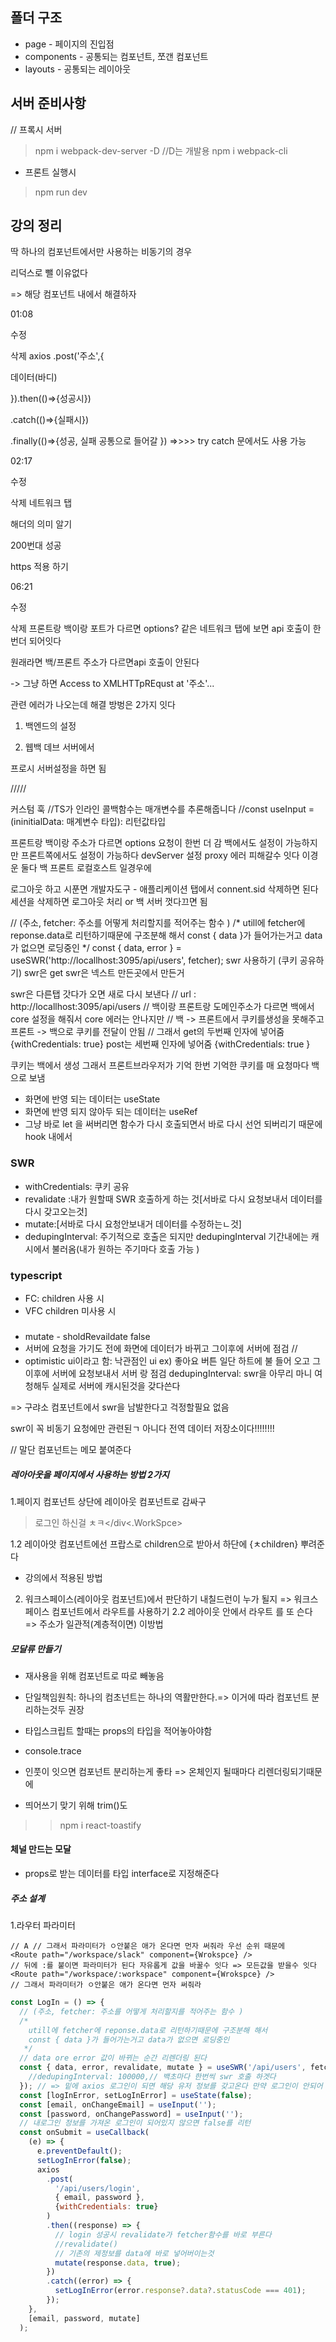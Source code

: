 ## 폴더 구조
- page - 페이지의 진입점
- components - 공통되는 컴포넌트, 쪼갠 컴포넌트
- layouts -  공통되는 레이아웃

## 서버 준비사항
// 프록시 서버
> npm i webpack-dev-server -D //D는 개발용
> npm i webpack-cli
>
- 프론트 실행시
> npm run dev
## 강의 정리

딱 하나의 컴포넌트에서만 사용하는 비동기의 경우

리덕스로 뺄 이유없다

=> 해당 컴포넌트 내에서 해결하자

01:08

수정

삭제
axios .post('주소',{

데이터(바디)

}).then(()=>{성공시})

.catch(()=>{실패시})

.finally(()=>{성공, 실패 공통으로 들어갈 })  =>>>> try catch 문에서도 사용 가능

02:17

수정

삭제
네트워크 탭

해더의 의미 알기

200번대 성공

https 적용 하기 

06:21

수정

삭제
프론트랑 백이랑 포트가 다르면 options? 같은 네트워크 탭에 보면 api 호출이 한번더 되어잇다

원래라면  백/프론트 주소가 다르면api 호출이 안된다

->  그냥 하면 Access to XMLHTTpREqust at '주소'...

관련 에러가 나오는데 해결 방벙은 2가지 잇다

1. 백엔드의 설정

2. 웹백 데브 서버에서 

프로시 서버설정을 하면 됨

/////

커스텀 훅
//TS가 인라인 콜백함수는 매개변수를 추론해줍니다
//const useInput = <T>(ininitialData: 매계변수 타입): 리턴값타입

프론트랑 백이랑 주소가 다르면 options 요청이 한번 더 감
백에서도 설정이 가능하지만 프론트쪽에서도 설정이 가능하다
devServer 설정
proxy 에러 피해갈수 잇다 이경운 둘다 백 프론트 로컬호스트 일경우에


로그아웃 하고 시푼면
개발자도구 - 애플리케이션 탭에서
connent.sid 삭제하면 된다
세션을 삭제하면 로그아웃 처리
or 백 서버 껏다끄면 됨

  // (주소, fetcher: 주소를 어떻게 처리할지를 적어주는 함수 )
  /*
    utill에 fetcher에 reponse.data로 리턴하기때문에 구조분해 해서
    const { data }가 들어가는거고 data가 없으면 로딩중인
   */
  const { data, error } = useSWR('http://locallhost:3095/api/users', fetcher);
swr 사용하기 (쿠키 공유하기)
swr은 get
swr은 넥스트 만든곳에서 만든거

swr은 다른탭 갓다가 오면 새로 다시 보낸다
// url : http://locallhost:3095/api/users
// 백이랑 프론트랑 도메인주소가 다르면 백에서 core 설정을 해줘서 core 에러는 안나지만
// 백 -> 프론트에서 쿠키를생성을 못해주고 프론트 -> 백으로 쿠키를 전달이 안됨
                                               // 그래서 get의 두번째 인자에 넣어줌 {withCredentials: true}
 post는 세번째 인자에 넣어줌 {withCredentials: true }
 
 쿠키는 백에서 생성
 그래서 프론트브라우저가 기억
 한번 기억한 쿠키를 매 요청마다 백으로 보냄
 
 - 화면에 반영 되는 데이터는 useState 
 - 화면에 반영 되지 않아두 되는 데이터는 useRef
 - 그냥 바로  let 을 써버리면 함수가 다시 호출되면서 바로 다시 선언 되버리기 때문에 hook 내에서 


### SWR
- withCredentials: 쿠키 공유 
- revalidate :내가 원할때 SWR 호출하게 하는 것[서바로 다시 요청보내서 데이터를 다시 갖고오는것]
- mutate:[서바로 다시 요청안보내거 데이터를 수정하는ㄴ것]
- dedupingInterval: 주기적으로 호출은 되지만 dedupingInterval 기간내에는 캐시에서 불러옴(내가 원하는 주기마다 호출 가능 ) 

### typescript
- FC: children 사용 시
- VFC children 미사용 시
###
- mutate - sholdRevaildate false
- 서버에 요청을 가기도 전에 화면에 데이터가 바뀌고 그이후에 서버에 점검 // 
- optimistic ui이라고 함: 낙관점인 ui ex) 좋아요 버튼 일단 하트에 불 들어 오고 그이후에 서버에 요청보내서 서버 랑 점검
dedupingInterval: swr을 아무리 마니 여청해두 실제로 서버에 캐시된것을 갖다쓴다

=> 구랴소 컴포넌트에서 swr을 남발한다고 걱정할필요 없음

swr이 꼭 비동기 요청에만 관련된ㄱ 아니다 전역 데이터 저장소이다!!!!!!!!

// 말단 컴포넌트는 메모 붙여준다


##### 레아아웃을 페이지에서 사용하는 방법 2가지
1.페이지 컴포넌트 상단에 레이아웃 컴포넌트로 감싸구 
> <WorkSpace><div>로그인 하신걸 ㅊㅋ</div<.WorkSpce>  

1.2 레이아앗 컴포넌트에선 프랍스로 children으로 받아서 하단에 {ㅊchildren} 뿌려준다

- 강의에서 적용된 방법
2. 워크스페이스(레이아웃 컴포넌트)에서 판단하기 내칠드런이 누가 될지 => 워크스페이스 컴포넌트에서 라우트를 사용하기 
2.2 레아이웃 안에서 라우트 를 또 슨다 => 주소가 일관적(계층적이면) 이방법


##### 모달류 만들기
- 재사용을 위해 컴포넌트로 따로 빼놓음
- 단일책임원칙: 하나의 컴초넌트는 하나의 역활만한다.=> 이거에 따라 컴포넌트 분리하는것두 권장

- 타입스크립트 할때는 props의 타입을 적어놓아야함
- console.trace

- 인풋이 잇으면 컴포넌트 분리하는게 좋타 => 온체인지 될때마다 리렌더링되기때문에
- 띄어쓰기 맞기 위해 trim()도 
>>npm i react-toastify

#### 체널 만드는 모달
- props로 받는 데이터를 타입 interface로 지정해준다

##### 주소 설계
1.라우터 파라미터
```
// A // 그래서 파라미터가 ㅇ안붙은 애가 온다면 먼자 써줘라 우선 순위 때문에  
<Route path="/workspace/slack" component={Wrokspce} />
// 뒤에 :를 붙이면 파라미터가 된다 자유롭게 값을 바꿀수 잇다 => 모든값을 받을수 잇다
<Route path="/workspace/:workspace" component={Wrokspce} />
// 그래서 파라미터가 ㅇ안붙은 애가 온다면 먼자 써줘라 
```


```javascript
const LogIn = () => {
  // (주소, fetcher: 주소를 어떻게 처리할지를 적어주는 함수 )
  /*
    utill에 fetcher에 reponse.data로 리턴하기때문에 구조분해 해서
    const { data }가 들어가는거고 data가 없으면 로딩중인
   */
  // data ore error 값이 바뀌는 순간 리렌더링 된다
  const { data, error, revalidate, mutate } = useSWR('/api/users', fetcher,{
    //dedupingInterval: 100000,// 백초마다 한번씩 swr 호출 하겟다
  }); // => 밑에 axios 로그인이 되면 해당 유저 정보를 갖고온다 만약 로그인이 안되어 잇으면 해당 유저 정보가 false 로 가져온다
  const [logInError, setLogInError] = useState(false);
  const [email, onChangeEmail] = useInput('');
  const [password, onChangePassword] = useInput('');
  // 내로그인 정보를 가져온 로그인이 되어있지 않으면 false를 리턴
  const onSubmit = useCallback(
    (e) => {
      e.preventDefault();
      setLogInError(false);
      axios
        .post(
          '/api/users/login',
          { email, password },
          {withCredentials: true}
        )
        .then((response) => {
          // login 성공시 revalidate가 fetcher함수를 바로 부른다
          //revalidate()
          // 기존의 제정보를 data에 바로 넣어버이는것
          mutate(response.data, true);
        })
        .catch((error) => {
          setLogInError(error.response?.data?.statusCode === 401);
        });
    },
    [email, password, mutate]
  );

```
